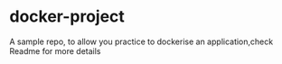 # docker-project
A sample repo, to allow you practice to dockerise an application,check Readme for more details 
